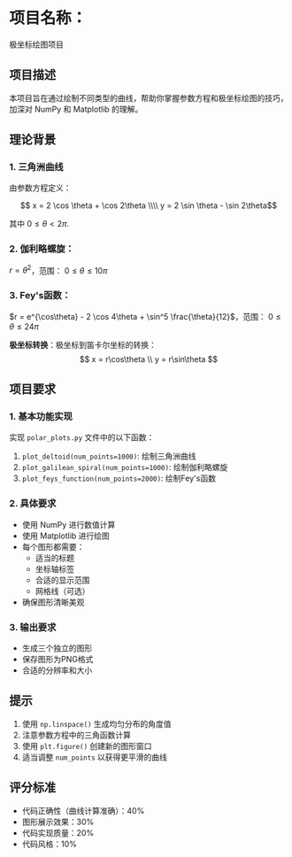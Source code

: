 # 项目名称：
极坐标绘图项目

## 项目描述
本项目旨在通过绘制不同类型的曲线，帮助你掌握参数方程和极坐标绘图的技巧，加深对 NumPy 和 Matplotlib 的理解。

## 理论背景

### 1. 三角洲曲线
由参数方程定义：

 $$
 x = 2 \cos \theta + \cos 2\theta \\\\
 y = 2 \sin \theta - \sin 2\theta$$ 

其中 $0 \leq \theta < 2\pi$.

### 2. 伽利略螺旋：
$r = \theta^2$，范围： $0 \leq \theta \leq 10\pi$
### 3. Fey's函数：
$r = e^{\cos\theta} - 2 \cos 4\theta + \sin^5 \frac{\theta}{12}$，范围： $0 \leq \theta \leq 24\pi$

**极坐标转换**：极坐标到笛卡尔坐标的转换：
 $$
x = r\cos\theta \\
y = r\sin\theta
$$ 

## 项目要求

### 1. 基本功能实现
实现 `polar_plots.py` 文件中的以下函数：

1. `plot_deltoid(num_points=1000)`: 绘制三角洲曲线
2. `plot_galilean_spiral(num_points=1000)`: 绘制伽利略螺旋
3. `plot_feys_function(num_points=2000)`: 绘制Fey's函数

### 2. 具体要求
- 使用 NumPy 进行数值计算
- 使用 Matplotlib 进行绘图
- 每个图形都需要：
  - 适当的标题
  - 坐标轴标签
  - 合适的显示范围
  - 网格线（可选）
- 确保图形清晰美观

### 3. 输出要求
- 生成三个独立的图形
- 保存图形为PNG格式
- 合适的分辨率和大小

## 提示
1. 使用 `np.linspace()` 生成均匀分布的角度值
2. 注意参数方程中的三角函数计算
3. 使用 `plt.figure()` 创建新的图形窗口
4. 适当调整 `num_points` 以获得更平滑的曲线

## 评分标准
- 代码正确性（曲线计算准确）：40%
- 图形展示效果：30%
- 代码实现质量：20%
- 代码风格：10%
